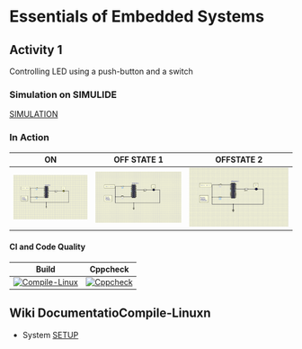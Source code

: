 # Essentials of Embedded Systems

## Activity 1 

Controlling LED using a push-button and a switch

### Simulation on SIMULIDE

[SIMULATION](simulation/ON.png)

### In Action

|ON|OFF STATE 1|OFFSTATE 2|
|:--:|:--:|:--:|
|![ON](simulation/ONN%20STATE.png)|![OFF STATE 1](simulation/OFF%20STATE%201.png)|![OFF STATE 2](simulation/OFF%20STATE%202.png)|

#### CI and Code Quality

|Build|Cppcheck|
|:--:|:--:|
|[![Compile-Linux](https://github.com/VivekAshar/256188_EmbeddedSystems/actions/workflows/compile.yml/badge.svg)](https://github.com/VivekAshar/256188_EmbeddedSystems/actions/workflows/compile.yml)|[![Cppcheck](https://github.com/VivekAshar/256188_EmbeddedSystems/actions/workflows/CodeQuality.yml/badge.svg)](https://github.com/VivekAshar/256188_EmbeddedSystems/actions/workflows/CodeQuality.yml)|

## Wiki DocumentatioCompile-Linuxn
* System [SETUP](https://github.com/VivekAshar/256188_EmbeddedSystems/wiki)
